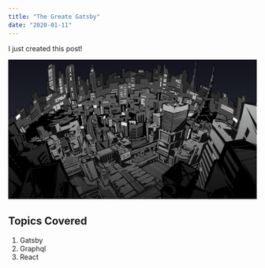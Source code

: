 ```yaml
---
title: "The Greate Gatsby"
date: "2020-01-11"
---
```


I just created this post!

![Buildings](./buildings.jpg)

## Topics Covered

1. Gatsby
2. Graphql
3. React
